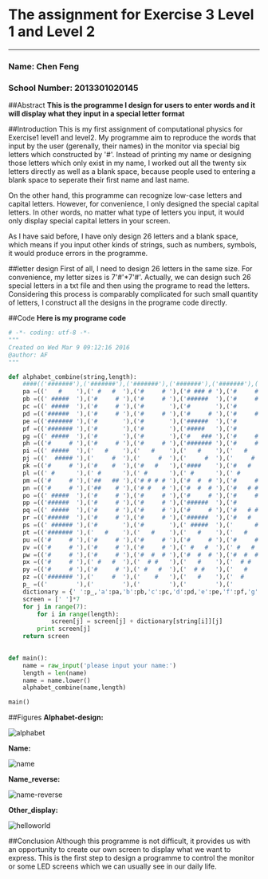 # The assignment for Exercise 3 **Level 1** and **Level 2**
-------------------------
### Name: Chen Feng     
### School Number: 2013301020145

##Abstract
**This is the programme I design for users to enter words and it will display what they input in a special letter format**

##Introduction
This is my first assignment of computational physics for Exercise1 level1 and level2. My programme aim to reproduce the
words that input by the user (gerenally, their names) in the monitor via special big letters which constructed by '#'. 
Instead of printing my name or designing those letters which only exist in my name, I worked out all the twenty six letters 
directly as well as a blank space, because people used to entering a blank space to seperate their first name and last 
name.

On the other hand, this programme can recognize low-case letters and capital letters. However, for convenience, I only 
designed the special capital letters. In other words, no matter what type of letters you input, it would only display special
capital letters in your screen.

As I have said before, I have only design 26 letters and a blank space, which means if you input other kinds of strings, 
such as numbers, symbols, it would produce errors in the programme.

##letter design
First of all, I need to design 26 letters in the same size. For convenience, my letter sizes is 7'#'*7'#'. Actually, we
can design such 26 special letters in a txt file and then using the programe to read the letters. Considering this process 
is comparably complicated for such small quantity of letters, I construct all the designs in the programe code directly.

##Code
**Here is my programe code**
```python
# -*- coding: utf-8 -*-
"""
Created on Wed Mar 9 09:12:16 2016
@author: AF
"""

def alphabet_combine(string,length):
    ####(('#######'),('#######'),('#######'),('#######'),('#######'),('#######'),('#######'))
    pa =(('   #    '),(' #   #  '),('#     # '),('# ### # '),('#     # '),('#     # '),('#     # '))
    pb =((' #####  '),('#     # '),('#     # '),('######  '),('#     # '),('#     # '),(' #####  '))
    pc =((' #####  '),('#     # '),('#       '),('#       '),('#       '),('#     # '),(' #####  '))
    pd =(('######  '),('#     # '),('#     # '),('#     # '),('#     # '),('#     # '),('######  '))
    pe =(('####### '),('#       '),('#       '),('######  '),('#       '),('#       '),('####### ')) 
    pf =(('####### '),('#       '),('#       '),('#####   '),('#       '),('#       '),('#       '))
    pg =((' #####  '),('#       '),('#       '),('#   ### '),('#     # '),('#    ## '),(' #### # '))
    ph =(('#     # '),('#     # '),('#     # '),('####### '),('#     # '),('#     # '),('#     # '))
    pi =((' #####  '),('   #    '),('   #    '),('   #    '),('   #    '),('   #    '),(' #####  '))
    pj =(('  ##### '),('     #  '),('     #  '),('     #  '),('     #  '),(' #   #  '),('  ###   '))
    pk =(('#     # '),('#    #  '),('#   #   '),('####    '),('#   #   '),('#    #  '),('#     # '))
    pl =((' #      '),(' #      '),(' #      '),(' #      '),(' #      '),(' #      '),(' #####  '))
    pm =(('#     # '),('##   ## '),('# # # # '),('#  #  # '),('#     # '),('#     # '),('#     # ')) 
    pn =(('#     # '),('##    # '),('# #   # '),('#  #  # '),('#   # # '),('#    ## '),('#     # ')) 
    po =((' #####  '),('#     # '),('#     # '),('#     # '),('#     # '),('#     # '),(' #####  ')) 
    pp =(('######  '),('#     # '),('#     # '),('######  '),('#       '),('#       '),('#       ')) 
    pq =((' #####  '),('#     # '),('#     # '),('#     # '),('#   # # '),('#    #  '),(' #### # ')) 
    pr =(('######  '),('#     # '),('#     # '),('######  '),('#   #   '),('#    #  '),('#     # ')) 
    ps =((' ###### '),('#       '),('#       '),(' #####  '),('      # '),('      # '),('######  '))
    pt =(('####### '),('   #    '),('   #    '),('   #    '),('   #    '),('   #    '),('   #    ')) 
    pu =(('#     # '),('#     # '),('#     # '),('#     # '),('#     # '),('#     # '),(' #####  '))
    pv =(('#     # '),('#     # '),('#     # '),(' #   #  '),(' #   #  '),('  # #   '),('   #    '))
    pw =(('#     # '),('#     # '),('#  #  # '),('#  #  # '),('#  #  # '),('# # # # '),(' #   #  ')) 
    px =(('#     # '),(' #   #  '),('  # #   '),('   #    '),('  # #   '),(' #   #  '),('#     # ')) 
    py =(('#     # '),('#     # '),(' #   #  '),('  # #   '),('   #    '),('   #    '),('   #    '))
    pz =(('####### '),('     #  '),('    #   '),('   #    '),('  #     '),(' #      '),('####### '))
    p_ =(('        '),('        '),('        '),('        '),('        '),('        '),('        '))
    dictionary = {' ':p_,'a':pa,'b':pb,'c':pc,'d':pd,'e':pe,'f':pf,'g':pg,'h':ph,'i':pi,'j':pj,'k':pk,'l':pl,'m':pm,'n':pn,'o':po,'p':pp,'q':pq,'r':pr,'s':ps,'t':pt,'u':pu,'v':pv,'w':pw,'x':px,'y':py,'z':pz}
    screen = [' ']*7    
    for j in range(7):
        for i in range(length):
            screen[j] = screen[j] + dictionary[string[i]][j]
        print screen[j]    
    return screen    
    

def main():
    name = raw_input('please input your name:')
    length = len(name)
    name = name.lower()       
    alphabet_combine(name,length)

main()
```

##Figures
**Alphabet-design:**

![alphabet](https://raw.githubusercontent.com/chenfeng2013301020145/computational-physics_N2013301020145/master/Exercise/alphabet.png)

**Name:**

![name](https://raw.githubusercontent.com/chenfeng2013301020145/computational-physics_N2013301020145/master/Exercise/name.png)

**Name_reverse:**

![name-reverse](https://raw.githubusercontent.com/chenfeng2013301020145/computational-physics_N2013301020145/master/Exercise/name_reverse.png)

**Other_display:**

![helloworld](https://raw.githubusercontent.com/chenfeng2013301020145/computational-physics_N2013301020145/master/Exercise/hello_world.png)

##Conclusion
Although this programme is not difficult, it provides us with an opportunity to create our own screen to display what we
want to express. This is the first step to design a programme to control the monitor or some LED screens which we can usually
see in our daily life.


